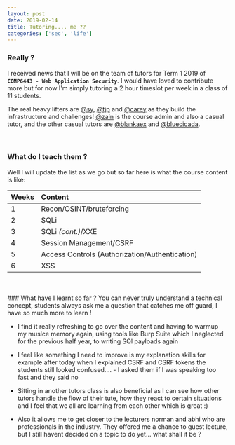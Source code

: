 ```yaml
---
layout: post
date: 2019-02-14
title: Tutoring.... me ??
categories: ['sec', 'life']
---
```


### Really ?
I received news that I will be on the team of tutors for Term 1 2019 of **`COMP6443 - Web Application Security`**. I would have loved to contribute more but for now I'm simply tutoring a 2 hour timeslot per week in a class of 11 students.  
  
The real heavy lifters are <u>@sy</u>, <u>@tjp</u> and <u>@carey</u> as they build the infrastructure and challenges! <u>@zain</u> is the course admin and also a casual tutor, and the other casual tutors are <u>@blankaex</u> and <u>@bluecicada</u>.
<br/>
<br/>
<br/>
### What do I teach them ?

Well I will update the list as we go but so far here is what the course content is like:

| **Weeks** | **Content** |
|:------|:--------|
| 1 | Recon/OSINT/bruteforcing |
| 2 | SQLi |
| 3 | SQLi _(cont.)_/XXE |
| 4 | Session Management/CSRF |
| 5 | Access Controls (Authorization/Authentication) |
| 6 | XSS |

<br/>
<br/>
### What have I learnt so far ?
You can never truly understand a technical concept, students always ask me a question that catches me off guard, I have so much more to learn !

- I find it really refreshing to go over the content and having to warmup my muslce memory again, using tools like Burp Suite which I neglected for the previous half year, to writing SQl payloads again


- I feel like something I need to improve is my explanation skills
for example after today when I explained CSRF and CSRF tokens the students still looked confused....
        - I asked them if I was speaking too fast and they said no

- Sitting in another tutors class is also beneficial as I can see how other tutors handle the flow of their tute, how they react to certain situations and I feel that we all are learning from each other which is great :)

- Also it allows me to get closer to the lecturers norman and abhi who are professionals in the industry. They offered me a chance to guest lecture, but I still havent decided on a topic to do yet... what shall it be ?

